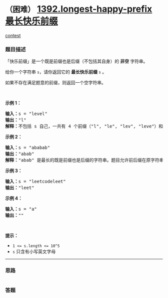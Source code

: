 # `（困难）` [1392.longest-happy-prefix 最长快乐前缀](https://leetcode-cn.com/problems/longest-happy-prefix/)

[contest](https://leetcode-cn.com/contest/weekly-contest-181/problems/longest-happy-prefix/)

### 题目描述
<p>「快乐前缀」是一个既是前缀也是后缀（不包括其自身）的 <strong>非空</strong> 字符串。</p>

<p>给你一个字符串 <code>s</code>，请你返回它的 <strong>最长快乐前缀</strong> <code>s</code> 。</p>

<p>如果不存在满足题意的前缀，则返回一个空字符串。</p>

<p>&nbsp;</p>

<p><strong>示例 1：</strong></p>

<pre><strong>输入：</strong>s = "level"
<strong>输出：</strong>"l"
<strong>解释：</strong>不包括 s 自己，一共有 4 个前缀（"l", "le", "lev", "leve"）和 4 个后缀（"l", "el", "vel", "evel"）。最长的既是前缀也是后缀的字符串是 "l" 。
</pre>

<p><strong>示例 2：</strong></p>

<pre><strong>输入：</strong>s = "ababab"
<strong>输出：</strong>"abab"
<strong>解释：</strong>"abab" 是最长的既是前缀也是后缀的字符串。题目允许前后缀在原字符串中重叠的情况出现。
</pre>

<p><strong>示例 3：</strong></p>

<pre><strong>输入：</strong>s = "leetcodeleet"
<strong>输出：</strong>"leet"
</pre>

<p><strong>示例 4：</strong></p>

<pre><strong>输入：</strong>s = "a"
<strong>输出：</strong>""
</pre>

<p>&nbsp;</p>

<p><strong>提示：</strong></p>

<ul>
	<li><code>1 &lt;= s.length &lt;= 10^5</code></li>
	<li><code>s</code> 只含有小写英文字母</li>
</ul>

            

---
### 思路
```
```



### 答题
``` C++

```




